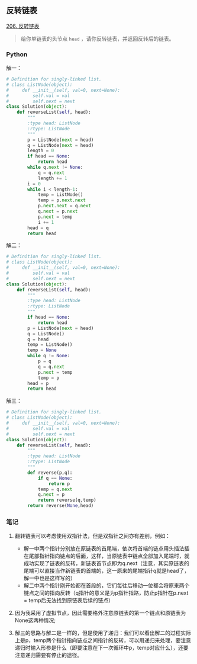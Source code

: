 ## 反转链表

[206. 反转链表 ](https://leetcode.cn/problems/reverse-linked-list/)

> 给你单链表的头节点 `head` ，请你反转链表，并返回反转后的链表。

### Python

解一：
```python
# Definition for singly-linked list.
# class ListNode(object):
#     def __init__(self, val=0, next=None):
#         self.val = val
#         self.next = next
class Solution(object):
    def reverseList(self, head):
        """
        :type head: ListNode
        :rtype: ListNode
        """
        p = ListNode(next = head)
        q = ListNode(next = head)
        length = 0
        if head == None:
            return head
        while q.next != None:
            q = q.next
            length += 1
        i = 0
        while i < length-1:
            temp = ListNode()
            temp = p.next.next
            p.next.next = q.next
            q.next = p.next
            p.next = temp
            i += 1
        head = q
        return head
```

解二：

```python
# Definition for singly-linked list.
# class ListNode(object):
#     def __init__(self, val=0, next=None):
#         self.val = val
#         self.next = next
class Solution(object):
    def reverseList(self, head):
        """
        :type head: ListNode
        :rtype: ListNode
        """
        if head == None:
            return head
        p = ListNode(next = head)
        q = ListNode()
        q = head
        temp = ListNode()
        temp = None
        while q != None:
            p = q
            q = q.next
            p.next = temp
            temp = p
        head = p
        return head
```

解三：

```python
# Definition for singly-linked list.
# class ListNode(object):
#     def __init__(self, val=0, next=None):
#         self.val = val
#         self.next = next
class Solution(object):
    def reverseList(self, head):
        """
        :type head: ListNode
        :rtype: ListNode
        """
        def reverse(p,q):
            if q == None:
                return p
            temp = q.next
            q.next = p
            return reverse(q,temp)
        return reverse(None,head)
```



### 笔记

1. 翻转链表可以考虑使用双指针法，但是双指针之间亦有差别，例如：
   - 解一中两个指针分别放在原链表的首尾端，依次将首端的链点用头插法插在尾部指针指向链点的后面，这样，当原链表中链点全部加入尾端时，就成功实现了链表的反转，新链表首节点即为q.next（注意，其实原链表的尾端可以直接当作新链表的首端的，这一原来的尾端指针q就是head了，解一中也是这样写的）
   - 解二中两个指针刚开始都在首段的，它们每往后移动一位都会将原来两个链点之间的指向反转（q指针的意义是为p指针指路，防止p指针在p.next = temp后无法找到原链表后续的链点）

2. 因为我采用了虚拟节点，因此需要格外注意原链表的第一个链点和原链表为None这两种情况;

3. 解三的思路与解二是一样的，但是使用了递归：我们可以看出解二的过程实际上是p，temp两个指针指向链点之间指针的反转，可以用递归来处理，要注意递归时输入形参是什么（即要注意在下一次循环中p，temp对应什么），还要注意递归需要有停止的途径。
